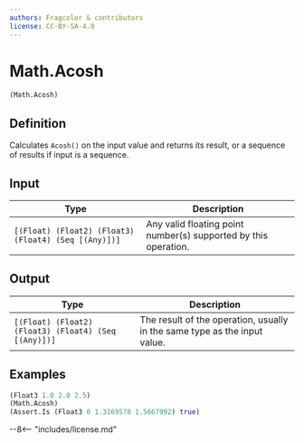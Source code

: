 ```yaml
---
authors: Fragcolor & contributors
license: CC-BY-SA-4.0
---
```



# Math.Acosh

```clojure
(Math.Acosh)
```


## Definition

Calculates `Acosh()` on the input value and returns its result, or a sequence of results if input is a sequence.


## Input

| Type | Description |
|------|-------------|
| `[(Float) (Float2) (Float3) (Float4) (Seq [(Any)])]` | Any valid floating point number(s) supported by this operation. |


## Output

| Type | Description |
|------|-------------|
| `[(Float) (Float2) (Float3) (Float4) (Seq [(Any)])]` | The result of the operation, usually in the same type as the input value. |


## Examples

```clojure
(Float3 1.0 2.0 2.5)
(Math.Acosh)
(Assert.Is (Float3 0 1.3169578 1.5667992) true)
```


--8<-- "includes/license.md"

